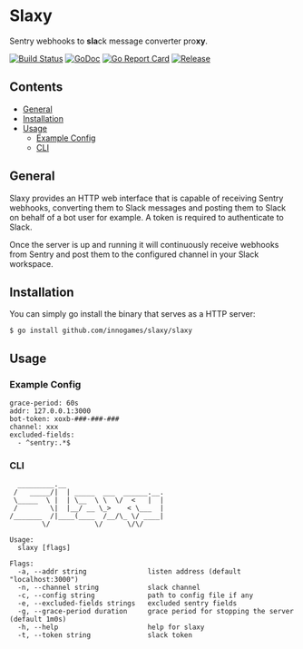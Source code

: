 # Slaxy

Sentry webhooks to **sla**ck message converter pro**xy**.

[![Build Status](https://travis-ci.org/innogames/slaxy.svg)](https://travis-ci.org/innogames/slaxy)
[![GoDoc](https://godoc.org/github.com/innogames/slaxy?status.svg)](https://godoc.org/github.com/innogames/slaxy)
[![Go Report Card](https://goreportcard.com/badge/github.com/innogames/slaxy)](https://goreportcard.com/report/github.com/innogames/slaxy)
[![Release](https://img.shields.io/github/release/innogames/slaxy.svg)](https://github.com/innogames/slaxy/releases)

## Contents

- [General](#general)
- [Installation](#installation)
- [Usage](#usage)
  - [Example Config](#example-config)
  - [CLI](#cli)

## General

Slaxy provides an HTTP web interface that is capable of receiving Sentry webhooks, converting them to Slack messages and posting them to Slack on behalf of a bot user for example.
A token is required to authenticate to Slack.

Once the server is up and running it will continuously receive webhooks from Sentry and post them to the configured channel in your Slack workspace.

## Installation

You can simply go install the binary that serves as a HTTP server:
```
$ go install github.com/innogames/slaxy/slaxy
```

## Usage

### Example Config

```
grace-period: 60s
addr: 127.0.0.1:3000
bot-token: xoxb-###-###-###
channel: xxx
excluded-fields:
  - ^sentry:.*$
```

### CLI

```
  _________.__
 /   _____/|  | _____  ___  ______.__.
 \_____  \ |  | \__  \ \  \/  <   |  |
 /        \|  |__/ __ \_>    < \___  |
/_______  /|____(____  /__/\_ \/ ____|
        \/           \/      \/\/

Usage:
  slaxy [flags]

Flags:
  -a, --addr string               listen address (default "localhost:3000")
  -n, --channel string            slack channel
  -c, --config string             path to config file if any
  -e, --excluded-fields strings   excluded sentry fields
  -g, --grace-period duration     grace period for stopping the server (default 1m0s)
  -h, --help                      help for slaxy
  -t, --token string              slack token
```
